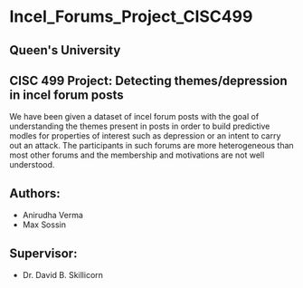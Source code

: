 # Incel_Forums_Project_CISC499

## Queen's University
## CISC 499 Project: Detecting themes/depression in incel forum posts
We have been given a dataset of incel forum posts with the goal of understanding the themes present in posts in order to build predictive modles for properties of interest such as depression or an intent to carry out an attack. The participants in such forums are more heterogeneous than most other forums and the membership and motivations are not well understood.

## Authors:
- Anirudha Verma
- Max Sossin 

## Supervisor:
- Dr. David B. Skillicorn
